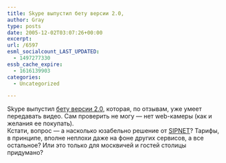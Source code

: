 ```yaml
---
title: Skype выпустил бету версии 2.0,
author: Gray
type: posts
date: 2005-12-02T03:07:26+00:00
excerpt:
url: /6597
esml_socialcount_LAST_UPDATED:
  - 1497277330
essb_cache_expire:
  - 1616139903
categories:
  - Uncategorized

---
```








Skype выпустил <a href="http://www.skype.com/products/skype/windows/downloading_beta.html" target="_blank">бету версии 2.0</a>, которая, по отзывам, уже умеет передавать видео. Сам проверить не могу &#8212; нет web-камеры (как и желания ее покупать).  
Кстати, вопрос &#8212; а насколько юзабельно решение от <a href="http://sipnet.ru/" target="_blank">SIPNET</a>? Тарифы, в принципе, вполне неплохи даже на фоне других сервисов, а все остальное? Или это только для москвичей и гостей столицы придумано?
